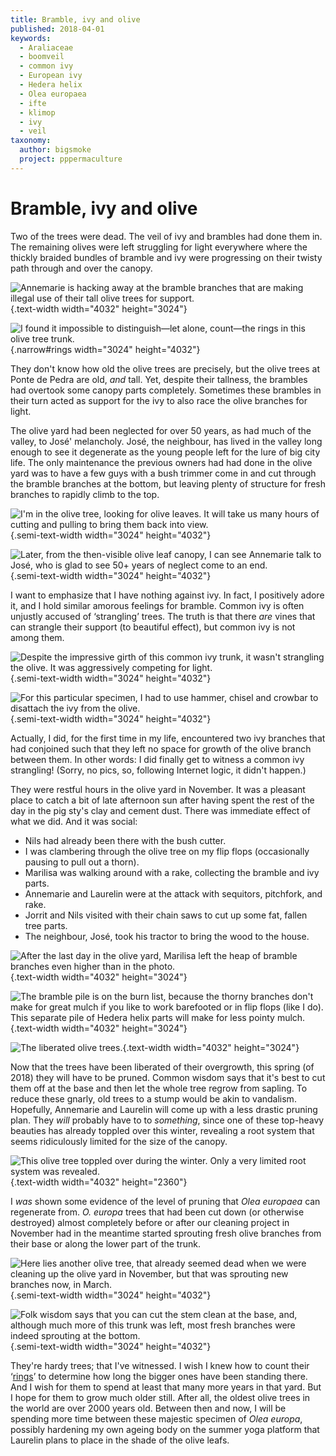 ```yaml
---
title: Bramble, ivy and olive
published: 2018-04-01
keywords:
  - Araliaceae
  - boomveil
  - common ivy
  - European ivy
  - Hedera helix
  - Olea europaea
  - ifte
  - klimop
  - ivy
  - veil
taxonomy:
  author: bigsmoke
  project: pppermaculture
---
```


# Bramble, ivy and olive

<!-- MLD: Eerst inzoomen vanuit het huis, en dan: "o, ze zien er eigenlijk helemaal niet zo mooi uit!” -->

Two of the trees were dead. The veil of ivy and brambles had done them in. The remaining olives were left struggling for light everywhere where the thickly braided bundles of bramble and ivy were progressing on their twisty path through and over the canopy. 

![Annemarie is hacking away at the bramble branches that are making illegal use of their tall olive trees for support.](Ponte_de_Pedra_2017-11-14_Olive_yard_2.jpg){.text-width width="4032" height="3024"}

![I found it impossible to distinguish—let alone, count—the rings in this olive tree trunk.](Ponte_de_Pedra_2018-03-22_Olive_tree_rings.jpg){.narrow#rings width="3024" height="4032"}

They don't know how old the olive trees are precisely, but the olive trees at Ponte de Pedra are old, _and_ tall. Yet, despite their tallness, the brambles had overtook some canopy parts completely. Sometimes these brambles in their turn acted as support for the ivy to also race the olive branches for light.

<!-- MLD: José beter inleiden. Hoe hij loopt, schuivelt, stok, barret uit een ander tijdperk lijkt te komen -->

The olive yard had been neglected for over 50 years, as had much of the valley, to José' melancholy. José, the neighbour, has lived in the valley long enough to see it degenerate as the young people left for the lure of big city life. The only maintenance the previous owners had had done in the olive yard was to have a few guys with a bush trimmer come in and cut through the bramble branches at the bottom, but leaving plenty of structure for fresh branches to rapidly climb to the top.

<!-- MLD: Mislukte onderhoud niet vermelden -->

<?project-insert?>

![I'm in the olive tree, looking for olive leaves. It will take us many hours of cutting and pulling to bring them back into view.](Ponte_de_Pedra_2017-11-14_Olive_yard_6.jpg){.semi-text-width width="3024" height="4032"}

![Later, from the then-visible olive leaf canopy, I can see Annemarie talk to José, who is glad to see 50+ years of neglect come to an end.](Ponte_de_Pedra_2017-11-14_Olive_yard_5.jpg){.semi-text-width width="3024" height="4032"}

<!-- MLD: alle negaties zijn moeilijk te volgen -->

I want to emphasize that I have nothing against ivy. In fact, I positively adore it, and I hold similar amorous feelings for bramble. Common ivy is often unjustly accused of ‘strangling’ trees. The truth is that there _are_ vines that can strangle their support (to beautiful effect), but common ivy is not among them.

<!-- MLD: Wat hebben anderen er dan tegen? -->

![Despite the impressive girth of this common ivy trunk, it wasn't strangling the olive. It _was_ aggressively competing for light.](Ponte_de_Pedra_2017-11-15_Olive_yard_18.jpg){.semi-text-width width="3024" height="4032"}

![For this particular specimen, I had to use hammer, chisel and crowbar to disattach the ivy from the olive.](Ponte_de_Pedra_2017-11-15_Olive_yard_19.jpg){.semi-text-width width="3024" height="4032"}

<!-- MLD: “Hier heb ik als lezer al geen idee meer waar de ‘Because’ op slaat.” -->

Actually, I did, for the first time in my life, encountered two ivy branches that had conjoined such that they left no space for growth of the olive branch between them. In other words: I did finally get to witness a common ivy strangling! (Sorry, no pics, so, following Internet logic, it didn't happen.)

They were restful hours in the olive yard in November. It was a pleasant place to catch a bit of late afternoon sun after having spent the rest of the day in the pig sty's clay and cement dust. There was immediate effect of what we did. And it was social:

* Nils had already been there with the bush cutter. <!-- MLD: “Was niet echt een deel van het moment, omdat het al eerder was gebeurd.” -->
* I was clambering through the olive tree on my flip flops (occasionally pausing to pull out a thorn).
* Marilisa was walking around with a rake, collecting the bramble and ivy parts.
* Annemarie and Laurelin were at the attack with sequitors, pitchfork, and rake.
* Jorrit and Nils visited with their chain saws to cut up some fat, fallen tree parts.
* The neighbour, José, took his tractor to bring the wood to the house.

<!-- MLD: Dit mag wel wat verhalender. -->

![After the last day in the olive yard, Marilisa left the heap of bramble branches even higher than in the photo.](Ponte_de_Pedra_2017-11-15_Olive_yard_16.jpg){.text-width width="4032" height="3024"}

![The bramble pile is on the burn list, because the thorny branches don't make for great mulch if you like to work barefooted or in flip flops (like I do). This separate pile of <i lang="la">Hedera helix</i> parts will make for less pointy mulch.](Ponte_de_Pedra_2017-11-15_Olive_yard_23.jpg){.text-width width="4032" height="3024"}

![The liberated olive trees.](Ponte_de_Pedra_2017-11-15_Olive_yard_21.jpg){.text-width width="4032" height="3024"}

Now that the trees have been liberated of their overgrowth, this spring (of 2018) they will have to be pruned. Common wisdom says that it's best to cut them off at the base and then let the whole tree regrow from sapling. To reduce these gnarly, old trees to a stump would be akin to vandalism. Hopefully, Annemarie and Laurelin will come up with a less drastic pruning plan. They _will_ probably have to to _something_, since one of these top-heavy beauties has already toppled over this winter, revealing a root system that seems ridiculously limited for the size of the canopy.

![This olive tree toppled over during the winter. Only a very limited root system was revealed.](Ponte_de_Pedra_2018-03-22_Toppled-over_uprooted_olive_tree.jpg){.text-width width="4032" height="2360"}

I _was_ shown some evidence of the level of pruning that <i lang="la">Olea europaea</i> can regenerate from. <i lang="la">O. europa</i> trees that had been cut down (or otherwise destroyed) almost completely before or after our cleaning project in November had in the meantime started sprouting fresh olive branches from their base or along the lower part of the trunk.

![Here lies another olive tree, that already seemed dead when we were cleaning up the olive yard in November, but that was sprouting new branches now, in March.](Ponte_de_Pedra_2018-03-22_Regenerating_olive_branches.jpg){.semi-text-width width="3024" height="4032"}

![Folk wisdom says that you can cut the stem clean at the base, and, although much more of this trunk was left, most fresh branches were indeed sprouting at the bottom.](Ponte_de_Pedra_2018-03-22_Regenerating_olive_stump.jpg){.semi-text-width width="3024" height="4032"}

They're hardy trees; that I've witnessed. I wish I knew how to count their ‘[rings](#rings)’ to determine how long the bigger ones have been standing there. And I wish for them to spend at least that many more years in that yard. But I hope for them to grow much older still. After all, the oldest olive trees in the world are over 2000 years old. Between then and now, I will be spending more time between these majestic specimen of <i lang="la">Olea europa</i>, possibly hardening my own ageing body on the summer yoga platform that Laurelin plans to place in the shade of the olive leafs.
